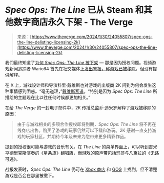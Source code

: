 <!--yml

category: 未分类

date: 2024-05-27 14:45:55

-->

# *Spec Ops: The Line* 已从 Steam 和其他数字商店永久下架 - The Verge

> 来源：[https://www.theverge.com/2024/1/30/24055807/spec-ops-the-line-delisting-licensing-2k](https://www.theverge.com/2024/1/30/24055807/spec-ops-the-line-delisting-licensing-2k)

我们最终知道了[为何 *Spec Ops: The Line* 被下架](/2024/1/30/24055810/even-spec-ops-the-lines-developers-dont-know-whats-going-on) — 那是因为授权问题。视频游戏新闻追踪者 Wario64 首先在社交媒体上[发出警报，称游戏已被移除](https://x.com/Wario64/status/1752100767589347450?s=20)，但没有提供解释。

在 X 上，游戏设计师和导演科里·戴维斯也对游戏的出版商 2K 问到为何会发生这种事情感到困惑。“毫无道理，”[戴维斯写道](https://twitter.com/Snak3Fist/status/1752134538699088153?s=20)。“特别是因为 *Spec Ops: The Line* 所描绘的主题现在比以往任何时候都更加相关。”

在给 *The Verge* 的一封电子邮件中，2K 传播总监乔·迪米罗解释了游戏被移除的原因：

> 由于与游戏相关的多项合作授权即将到期，*Spec Ops: The Line* 将不再在线商店出售。购买了游戏的玩家仍然可以下载和游玩。2K 感谢一直支持游戏的玩家社区，并期待今年及未来为您带来更多精彩作品。

提到的授权很可能与游戏的音乐有关。在 *The Line* 的菜单界面上，可以听到吉米·亨德里克斯演奏的《星条旗》翻唱版，而游戏的原声带包括玛莎与凡黛拉的《无路可逃》。

战报发表时，*Spec Ops: The Line* 仍可在 [Xbox 商店](https://go.redirectingat.com/?xs=1&id=1025X1701640&url=https%3A%2F%2Fwww.xbox.com%2Fen-us%2Fgames%2Fstore%2Fspec-ops-the-line%2Fc160k9cdddcw) 和 [GOG](https://www.gog.com/en/game/spec_ops_the_line) 上找到，但不清楚游戏是否会在那里被撤下。
